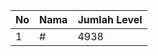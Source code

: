 | No | Nama            | Jumlah Level |
|----|-----------------|--------------|
| 1  | #    |    4938        |
